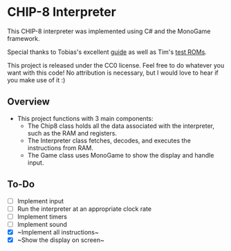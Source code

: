 # CHIP-8 Interpreter
This CHIP-8 interpreter was implemented using C# and the MonoGame framework.

Special thanks to Tobias's excellent [guide](https://tobiasvl.github.io/blog/write-a-chip-8-emulator) as well as Tim's [test ROMs](https://github.com/Timendus/chip8-test-suite?tab=readme-ov-file).

This project is released under the CC0 license. Feel free to do whatever you want with this code! No attribution is necessary, but I would love to hear if you make use of it :)

## Overview
- This project functions with 3 main components:
  - The Chip8 class holds all the data associated with the interpreter, such as the RAM and registers.
  - The Interpreter class fetches, decodes, and executes the instructions from RAM.
  - The Game class uses MonoGame to show the display and handle input.

## To-Do
- [ ] Implement input
- [ ] Run the interpreter at an appropriate clock rate
- [ ] Implement timers
- [ ] Implement sound
- [x] ~Implement all instructions~
- [x] ~Show the display on screen~ 
